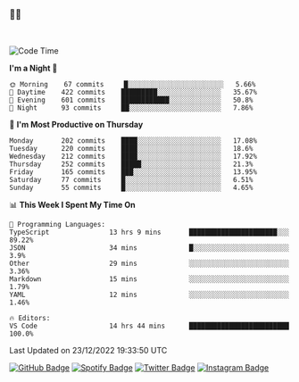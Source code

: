 ### 🤙🍺

<!-- <a href="https://github-readme-stats.vercel.app/api?username=hzak2xx&count_private=true&show_icons=true&theme=dracula">
  <img align="center" src="https://github-readme-stats.vercel.app/api?username=hzak2xx&count_private=true&show_icons=true&theme=dracula" />
</a>
</br> -->
</br>

<!--START_SECTION:waka-->
![Code Time](http://img.shields.io/badge/Code%20Time-2%2C084%20hrs%2010%20mins-blue)

**I'm a Night 🦉** 

```text
🌞 Morning    67 commits     █░░░░░░░░░░░░░░░░░░░░░░░░   5.66% 
🌆 Daytime    422 commits    █████████░░░░░░░░░░░░░░░░   35.67% 
🌃 Evening    601 commits    ████████████░░░░░░░░░░░░░   50.8% 
🌙 Night      93 commits     ██░░░░░░░░░░░░░░░░░░░░░░░   7.86%

```
📅 **I'm Most Productive on Thursday** 

```text
Monday       202 commits    ████░░░░░░░░░░░░░░░░░░░░░   17.08% 
Tuesday      220 commits    ████░░░░░░░░░░░░░░░░░░░░░   18.6% 
Wednesday    212 commits    ████░░░░░░░░░░░░░░░░░░░░░   17.92% 
Thursday     252 commits    █████░░░░░░░░░░░░░░░░░░░░   21.3% 
Friday       165 commits    ███░░░░░░░░░░░░░░░░░░░░░░   13.95% 
Saturday     77 commits     █░░░░░░░░░░░░░░░░░░░░░░░░   6.51% 
Sunday       55 commits     █░░░░░░░░░░░░░░░░░░░░░░░░   4.65%

```


📊 **This Week I Spent My Time On** 

```text
💬 Programming Languages: 
TypeScript               13 hrs 9 mins       ██████████████████████░░░   89.22% 
JSON                     34 mins             █░░░░░░░░░░░░░░░░░░░░░░░░   3.9% 
Other                    29 mins             ░░░░░░░░░░░░░░░░░░░░░░░░░   3.36% 
Markdown                 15 mins             ░░░░░░░░░░░░░░░░░░░░░░░░░   1.79% 
YAML                     12 mins             ░░░░░░░░░░░░░░░░░░░░░░░░░   1.46%

🔥 Editors: 
VS Code                  14 hrs 44 mins      █████████████████████████   100.0%

```


 Last Updated on 23/12/2022 19:33:50 UTC
<!--END_SECTION:waka-->

[![GitHub Badge](https://img.shields.io/badge/GitHub-100000?style=for-the-badge&logo=github&logoColor=white)](https://github.com/hzak2xx)
[![Spotify Badge](https://img.shields.io/badge/Spotify-1ED760?&style=for-the-badge&logo=spotify&logoColor=white)](https://open.spotify.com/user/uf90s6sbbh75a1mt44clkhkvf)
[![Twitter Badge](https://img.shields.io/badge/Twitter-1DA1F2?style=for-the-badge&logo=twitter&logoColor=white)](https://twitter.com/hzak2xx)
[![Instagram Badge](https://img.shields.io/badge/Instagram-E4405F?style=for-the-badge&logo=instagram&logoColor=white)](https://www.instagram.com/hzak2xx/)
